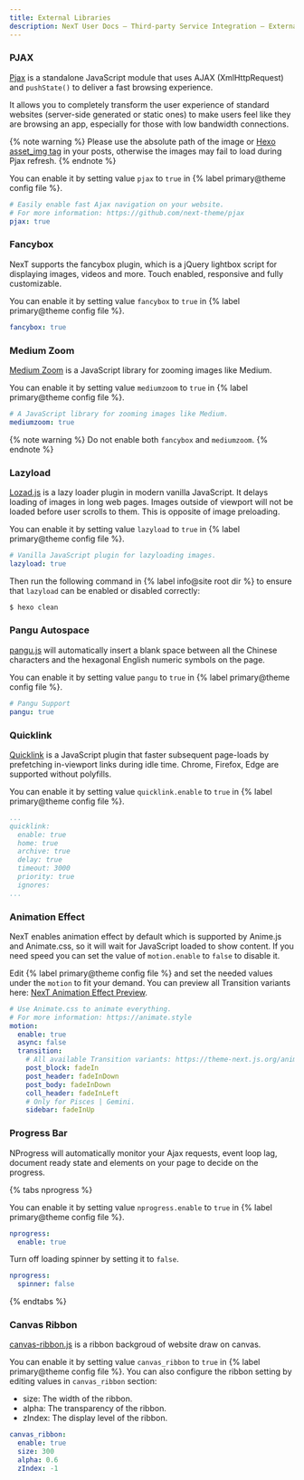 ```yaml
---
title: External Libraries
description: NexT User Docs – Third-party Service Integration – External Libraries
---
```


### PJAX

[Pjax](https://github.com/MoOx/pjax) is a standalone JavaScript module that uses AJAX (XmlHttpRequest) and `pushState()` to deliver a fast browsing experience.

It allows you to completely transform the user experience of standard websites (server-side generated or static ones) to make users feel like they are browsing an app, especially for those with low bandwidth connections.

{% note warning %}
Please use the absolute path of the image or [Hexo asset_img tag](https://hexo.io/docs/tag-plugins#Include-Assets) in your posts, otherwise the images may fail to load during Pjax refresh.
{% endnote %}

You can enable it by setting value `pjax` to `true` in {% label primary@theme config file %}.

```yml next/_config.yml
# Easily enable fast Ajax navigation on your website.
# For more information: https://github.com/next-theme/pjax
pjax: true
```

### Fancybox

NexT supports the fancybox plugin, which is a jQuery lightbox script for displaying images, videos and more. Touch enabled, responsive and fully customizable.

You can enable it by setting value `fancybox` to `true` in {% label primary@theme config file %}.

```yml next/_config.yml
fancybox: true
```

### Medium Zoom

[Medium Zoom](https://github.com/francoischalifour/medium-zoom) is a JavaScript library for zooming images like Medium.

You can enable it by setting value `mediumzoom` to `true` in {% label primary@theme config file %}.

```yml next/_config.yml
# A JavaScript library for zooming images like Medium.
mediumzoom: true
```

{% note warning %}
Do not enable both `fancybox` and `mediumzoom`.
{% endnote %}

### Lazyload

[Lozad.js](https://github.com/ApoorvSaxena/lozad.js) is a lazy loader plugin in modern vanilla JavaScript. It delays loading of images in long web pages. Images outside of viewport will not be loaded before user scrolls to them. This is opposite of image preloading.

You can enable it by setting value `lazyload` to `true` in {% label primary@theme config file %}.

```yml next/_config.yml
# Vanilla JavaScript plugin for lazyloading images.
lazyload: true
```

Then run the following command in {% label info@site root dir %} to ensure that `lazyload` can be enabled or disabled correctly:
```bash
$ hexo clean
```

### Pangu Autospace

[pangu.js](https://github.com/vinta/pangu.js) will automatically insert a blank space between all the Chinese characters and the hexagonal English numeric symbols on the page.

You can enable it by setting value `pangu` to `true` in {% label primary@theme config file %}.

```yml next/_config.yml
# Pangu Support
pangu: true
```

### Quicklink

[Quicklink](https://github.com/GoogleChromeLabs/quicklink) is a JavaScript plugin that faster subsequent page-loads by prefetching in-viewport links during idle time. Chrome, Firefox, Edge are supported without polyfills.

You can enable it by setting value `quicklink.enable` to `true` in {% label primary@theme config file %}.

```yml next/_config.yml
...
quicklink:
  enable: true
  home: true
  archive: true
  delay: true
  timeout: 3000
  priority: true
  ignores:
...
```

### Animation Effect

NexT enables animation effect by default which is supported by Anime.js and Animate.css, so it will wait for JavaScript loaded to show content.
If you need speed you can set the value of `motion.enable` to `false` to disable it.

Edit {% label primary@theme config file %} and set the needed values under the `motion` to fit your demand. You can preview all Transition variants here: [NexT Animation Effect Preview](https://theme-next.js.org/animate/).

```yml next/_config.yml
# Use Animate.css to animate everything.
# For more information: https://animate.style
motion:
  enable: true
  async: false
  transition:
    # All available Transition variants: https://theme-next.js.org/animate/
    post_block: fadeIn
    post_header: fadeInDown
    post_body: fadeInDown
    coll_header: fadeInLeft
    # Only for Pisces | Gemini.
    sidebar: fadeInUp
```

### Progress Bar

NProgress will automatically monitor your Ajax requests, event loop lag, document ready state and elements on your page to decide on the progress.

{% tabs nprogress %}
<!-- tab <code>nprogress</code> -->
You can enable it by setting value `nprogress.enable` to `true` in {% label primary@theme config file %}.

```yml next/_config.yml
nprogress:
  enable: true
```
<!-- endtab -->
<!-- tab <code>spinner</code> -->
Turn off loading spinner by setting it to `false`.

```yml next/_config.yml
nprogress:
  spinner: false
```

<!-- endtab -->
{% endtabs %}

### Canvas Ribbon

[canvas-ribbon.js](https://github.com/hustcc/ribbon.js) is a ribbon backgroud of website draw on canvas.

You can enable it by setting value `canvas_ribbon` to `true` in {% label primary@theme config file %}. You can also configure the ribbon setting by editing values in `canvas_ribbon` section:

* size: The width of the ribbon.
* alpha: The transparency of the ribbon.
* zIndex: The display level of the ribbon.

```yml next/_config.yml
canvas_ribbon:
  enable: true
  size: 300
  alpha: 0.6
  zIndex: -1
```
